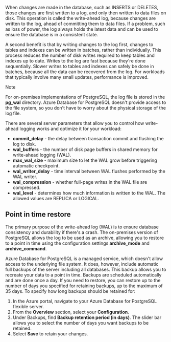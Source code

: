 When changes are made in the database, such as INSERTS or DELETES, those changes are first written to a log, and only then written to data files on disk. This operation is called the write-ahead log, because changes are written to the log, ahead of committing them to data files. If a problem, such as loss of power, the log always holds the latest data and can be used to ensure the database is in a consistent state.

A second benefit is that by writing changes to the log first, changes to tables and indexes can be written in batches, rather than individually. This process reduces the number of disk writes required to keep tables and indexes up to date. Writes to the log are fast because they're done sequentially. Slower writes to tables and indexes can safely be done in batches, because all the data can be recovered from the log. For workloads that typically involve many small updates, performance is improved.

> [!NOTE]
> For on-premises implementations of PostgreSQL, the log file is stored in the **pg_wal** directory. Azure Database for PostgreSQL doesn't provide access to the file system, so you don't have to worry about the physical storage of the log file.

There are several server parameters that allow you to control how write-ahead logging works and optimize it for your workload:

- **commit_delay** - the delay between transaction commit and flushing the log to disk.
- **wal_buffers** - the number of disk page buffers in shared memory for write-ahead logging (WAL).
- **max_wal_size** - maximum size to let the WAL grow before triggering automatic checkpoint.
- **wal_writer_delay** - time interval between WAL flushes performed by the WAL writer.
- **wal_compression** - whether full-page writes in the WAL file are compressed.
- **wal_level** - determines how much information is written to the WAL. The allowed values are REPLICA or LOGICAL.

## Point in time restore

The primary purpose of the write-ahead log (WAL) is to ensure database consistency and durability if there's a crash. The on-premises version of PostgreSQL allows the log to be used as an archive, allowing you to restore to a point in time using the configuration settings **archive_mode** and **archive_command**.

Azure Database for PostgreSQL is a managed service, which doesn't allow access to the underlying file system. It does, however, include automatic full backups of the server including all databases. This backup allows you to recreate your data to a point in time. Backups are scheduled automatically and are done once a day. If you need to restore, you can restore up to the number of days you specified for retaining backups, up to the maximum of 35 days. To specify how long backups should be retained for:

1. In the Azure portal, navigate to your Azure Database for PostgreSQL flexible server.
1. From the **Overview** section, select your **Configuration**.
1. Under Backups, find **Backup retention period (in days)**. The slider bar allows you to select the number of days you want backups to be retained.
1. Select **Save** to retain your changes.
